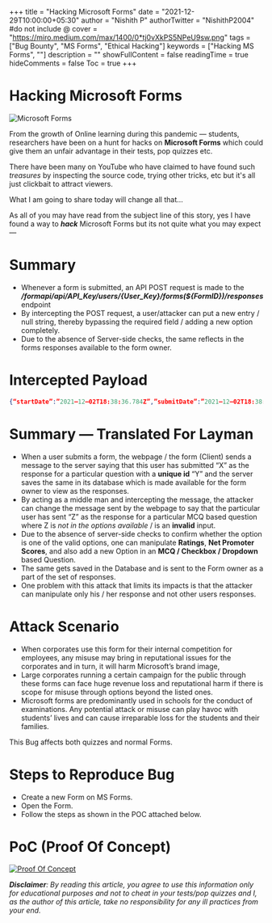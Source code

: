 +++
title = "Hacking Microsoft Forms"
date = "2021-12-29T10:00:00+05:30"
author = "Nishith P"
authorTwitter = "NishithP2004" #do not include @
cover = "https://miro.medium.com/max/1400/0*tj0vXkPS5NPeU9sw.png"
tags = ["Bug Bounty", "MS Forms", "Ethical Hacking"]
keywords = ["Hacking MS Forms", ""]
description = ""
showFullContent = false
readingTime = true
hideComments = false
Toc = true
+++

# Hacking Microsoft Forms

![Microsoft Forms](https://miro.medium.com/max/1400/0*tj0vXkPS5NPeU9sw.png)

From the growth of Online learning during this pandemic — students, researchers have been on a hunt for hacks on **Microsoft Forms** which could give them an unfair advantage in their tests, pop quizzes etc.

There have been many on YouTube who have claimed to have found such _treasures_ by inspecting the source code, trying other tricks, etc but it's all just clickbait to attract viewers.

What I am going to share today will change all that…

As all of you may have read from the subject line of this story, yes I have found a way to **_hack_**  Microsoft Forms but its not quite what you may expect —

# Summary

*   Whenever a form is submitted, an API POST request is made to the **_/formapi/api/${API\_Key}/users/${User\_Key}/forms(${FormID})/responses_** endpoint
*   By intercepting the POST request, a user/attacker can put a new entry / null string, thereby bypassing the required field / adding a new option completely.
*   Due to the absence of Server-side checks, the same reflects in the forms responses available to the form owner.

# Intercepted Payload

```json
{“startDate”:”2021–12–02T18:38:36.784Z”,”submitDate”:”2021–12–02T18:38:40.820Z”,”answers”:”\[{\\”questionId\\”:\\\[REDACTED\]},\\”answer1\\”:\\${New Option} OR null \\”}\]”}
```

# Summary — Translated For Layman

*   When a user submits a form, the webpage / the form (Client) sends a message to the server saying that this user has submitted “X” as the response for a particular question with a **unique id** “Y” and the server saves the same in its database which is made available for the form owner to view as the responses.
*   By acting as a middle man and intercepting the message, the attacker can change the message sent by the webpage to say that the particular user has sent “Z” as the response for a particular MCQ based question where Z is _not in the options available_ / is an **invalid** input.
*   Due to the absence of server-side checks to confirm whether the option is one of the valid options, one can manipulate **Ratings**, **Net Promoter Scores**, and also add a new Option in an **MCQ / Checkbox / Dropdown** based Question.
*   The same gets saved in the Database and is sent to the Form owner as a part of the set of responses.
*   One problem with this attack that limits its impacts is that the attacker can manipulate only his / her response and not other users responses.

# Attack Scenario

*   When corporates use this form for their internal competition for employees, any misuse may bring in reputational issues for the corporates and in turn, it will harm Microsoft’s brand image,
*   Large corporates running a certain campaign for the public through these forms can face huge revenue loss and reputational harm if there is scope for misuse through options beyond the listed ones.
*   Microsoft forms are predominantly used in schools for the conduct of examinations. Any potential attack or misuse can play havoc with students’ lives and can cause irreparable loss for the students and their families.

This Bug affects both quizzes and normal Forms.

# Steps to Reproduce Bug

*   Create a new Form on MS Forms.
*   Open the Form.
*   Follow the steps as shown in the POC attached below.

# PoC (Proof Of Concept)

[![Proof Of Concept](https://img.youtube.com/vi/rg2zylBbxUQ/0.jpg)](https://www.youtube.com/watch?v=rg2zylBbxUQ)

**_Disclaimer_**_: By reading this article, you agree to use this information only for educational purposes and not to cheat in your tests/pop quizzes and I, as the author of this article, take no responsibility for any ill practices from your end._
